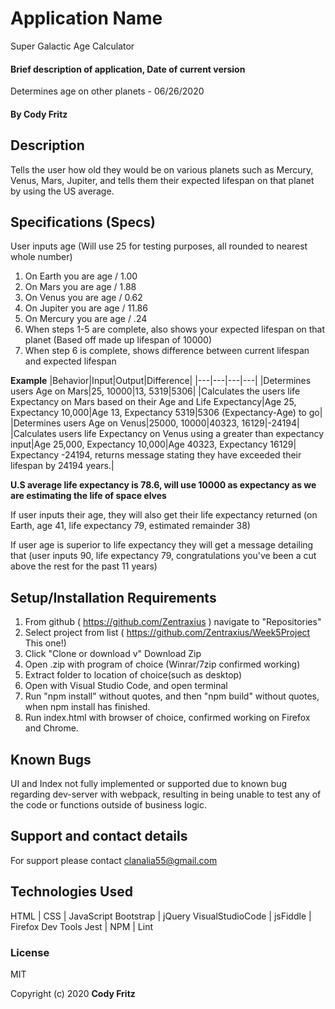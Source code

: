 # Application Name

Super Galactic Age Calculator

#### Brief description of application, Date of current version

Determines age on other planets - 06/26/2020

#### By Cody Fritz

## Description

Tells the user how old they would be on various planets such as Mercury, Venus, Mars, Jupiter, and tells them their expected lifespan on that planet by using the US average.

## Specifications (Specs)

User inputs age (Will use 25 for testing purposes, all rounded to nearest whole number)

1. On Earth you are age / 1.00
2. On Mars you are age / 1.88
3. On Venus you are age / 0.62
4. On Jupiter you are age / 11.86
5. On Mercury you are age / .24
6. When steps 1-5 are complete, also shows your expected lifespan on that planet (Based off made up lifespan of 10000)
7. When step 6 is complete, shows difference between current lifespan and expected lifespan

**Example**
|Behavior|Input|Output|Difference|
|---|---|---|---|
|Determines users Age on Mars|25, 10000|13, 5319|5306|
|Calculates the users life Expectancy on Mars based on their Age and Life Expectancy|Age 25, Expectancy 10,000|Age 13, Expectancy 5319|5306 (Expectancy-Age) to go|
|Determines users Age on Venus|25000, 10000|40323, 16129|-24194|
|Calculates users life Expectancy on Venus using a greater than expectancy input|Age 25,000, Expectancy 10,000|Age 40323, Expectancy 16129| Expectancy -24194, returns message stating they have exceeded their lifespan by 24194 years.|

**U.S average life expectancy is 78.6, will use 10000 as expectancy as we are estimating the life of space elves**

If user inputs their age, they will also get their life expectancy returned (on Earth, age 41, life expectancy 79, estimated remainder 38)

If user age is superior to life expectancy they will get a message detailing that (user inputs 90, life expectancy 79, congratulations you've been a cut above the rest for the past 11 years)

## Setup/Installation Requirements

1. From github ( https://github.com/Zentraxius ) navigate to "Repositories"
2. Select project from list ( https://github.com/Zentraxius/Week5Project This one!)
3. Click "Clone or download v" Download Zip
4. Open .zip with program of choice (Winrar/7zip confirmed working)
5. Extract folder to location of choice(such as desktop)
6. Open with Visual Studio Code, and open terminal
7. Run "npm install" without quotes, and then "npm build" without quotes, when npm install has finished.
8. Run index.html with browser of choice, confirmed working on Firefox and Chrome.

## Known Bugs

UI and Index not fully implemented or supported due to known bug regarding dev-server with webpack, resulting in being unable to test any of the code or functions outside of business logic.

## Support and contact details

For support please contact clanalia55@gmail.com

## Technologies Used

HTML | CSS | JavaScript
Bootstrap | jQuery
VisualStudioCode |
jsFiddle | Firefox Dev Tools
Jest | NPM | Lint

### License

MIT

Copyright (c) 2020 **Cody Fritz**
